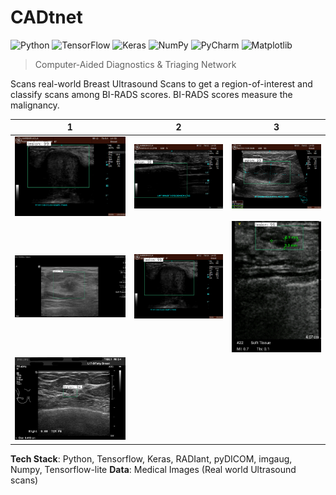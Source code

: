 # CADtnet
![Python](https://img.shields.io/badge/python-3670A0?style=for-the-badge&logo=python&logoColor=ffdd54)
![TensorFlow](https://img.shields.io/badge/TensorFlow-%23FF6F00.svg?style=for-the-badge&logo=TensorFlow&logoColor=white)
![Keras](https://img.shields.io/badge/Keras-%23D00000.svg?style=for-the-badge&logo=Keras&logoColor=white)
![NumPy](https://img.shields.io/badge/numpy-%23013243.svg?style=for-the-badge&logo=numpy&logoColor=white)
![PyCharm](https://img.shields.io/badge/pycharm-143?style=for-the-badge&logo=pycharm&logoColor=black&color=black&labelColor=green)
![Matplotlib](https://img.shields.io/badge/Matplotlib-%23ffffff.svg?style=for-the-badge&logo=Matplotlib&logoColor=black)
> Computer-Aided Diagnostics & Triaging Network

Scans real-world Breast Ultrasound Scans to get a region-of-interest and classify scans among BI-RADS scores. 
BI-RADS scores measure the malignancy.



| 1 | 2 | 3 | 
|---|---|---|
|![alt text](01010067PH10104.png) | ![alt text](01010070PH10104.png) | ![alt text](01020183LS10105.png)| 
| ![alt text](image_53161669954669.png)| ![alt text](image.png)| ![alt text](VH160006DB_000022_0.0893189773424421.png)| 
| ![alt text](WB004.2-2.png)| ||

**Tech Stack**: Python, Tensorflow, Keras, RADIant, pyDICOM, imgaug, Numpy, Tensorflow-lite
**Data**: Medical Images (Real world Ultrasound scans)
